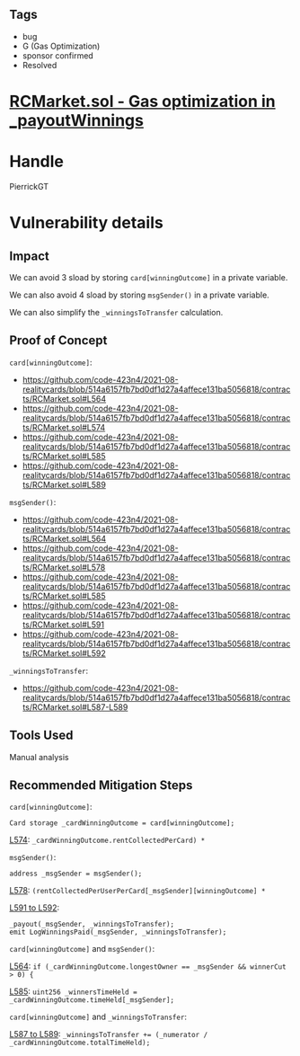 ## Tags

- bug
- G (Gas Optimization)
- sponsor confirmed
- Resolved

# [RCMarket.sol - Gas optimization in _payoutWinnings](https://github.com/code-423n4/2021-08-realitycards-findings/issues/6) 

# Handle

PierrickGT


# Vulnerability details

## Impact

We can avoid 3 sload by storing `card[winningOutcome]` in a private variable.

We can also avoid 4 sload by storing `msgSender()` in a private variable.

We can also simplify the `_winningsToTransfer` calculation.

## Proof of Concept

`card[winningOutcome]`:

- https://github.com/code-423n4/2021-08-realitycards/blob/514a6157fb7bd0df1d27a4affece131ba5056818/contracts/RCMarket.sol#L564
- https://github.com/code-423n4/2021-08-realitycards/blob/514a6157fb7bd0df1d27a4affece131ba5056818/contracts/RCMarket.sol#L574
- https://github.com/code-423n4/2021-08-realitycards/blob/514a6157fb7bd0df1d27a4affece131ba5056818/contracts/RCMarket.sol#L585
- https://github.com/code-423n4/2021-08-realitycards/blob/514a6157fb7bd0df1d27a4affece131ba5056818/contracts/RCMarket.sol#L589

`msgSender()`:

- https://github.com/code-423n4/2021-08-realitycards/blob/514a6157fb7bd0df1d27a4affece131ba5056818/contracts/RCMarket.sol#L564
- https://github.com/code-423n4/2021-08-realitycards/blob/514a6157fb7bd0df1d27a4affece131ba5056818/contracts/RCMarket.sol#L578
- https://github.com/code-423n4/2021-08-realitycards/blob/514a6157fb7bd0df1d27a4affece131ba5056818/contracts/RCMarket.sol#L585
- https://github.com/code-423n4/2021-08-realitycards/blob/514a6157fb7bd0df1d27a4affece131ba5056818/contracts/RCMarket.sol#L591
- https://github.com/code-423n4/2021-08-realitycards/blob/514a6157fb7bd0df1d27a4affece131ba5056818/contracts/RCMarket.sol#L592

`_winningsToTransfer`:

- https://github.com/code-423n4/2021-08-realitycards/blob/514a6157fb7bd0df1d27a4affece131ba5056818/contracts/RCMarket.sol#L587-L589

## Tools Used

Manual analysis

## Recommended Mitigation Steps

`card[winningOutcome]`:

```
Card storage _cardWinningOutcome = card[winningOutcome];
```

[L574](https://github.com/code-423n4/2021-08-realitycards/blob/514a6157fb7bd0df1d27a4affece131ba5056818/contracts/RCMarket.sol#L574): `_cardWinningOutcome.rentCollectedPerCard) *`

`msgSender()`:

```
address _msgSender = msgSender();
```

[L578](https://github.com/code-423n4/2021-08-realitycards/blob/514a6157fb7bd0df1d27a4affece131ba5056818/contracts/RCMarket.sol#L578): `(rentCollectedPerUserPerCard[_msgSender][winningOutcome] *`

[L591 to L592](https://github.com/code-423n4/2021-08-realitycards/blob/514a6157fb7bd0df1d27a4affece131ba5056818/contracts/RCMarket.sol#L591-L592):

```
_payout(_msgSender, _winningsToTransfer);
emit LogWinningsPaid(_msgSender, _winningsToTransfer);
```

`card[winningOutcome]` and `msgSender()`:

[L564](https://github.com/code-423n4/2021-08-realitycards/blob/514a6157fb7bd0df1d27a4affece131ba5056818/contracts/RCMarket.sol#L564): `if (_cardWinningOutcome.longestOwner == _msgSender && winnerCut > 0) {`

[L585](https://github.com/code-423n4/2021-08-realitycards/blob/514a6157fb7bd0df1d27a4affece131ba5056818/contracts/RCMarket.sol#L585): `uint256 _winnersTimeHeld = _cardWinningOutcome.timeHeld[_msgSender];`

`card[winningOutcome]` and `_winningsToTransfer`:

[L587 to L589](https://github.com/code-423n4/2021-08-realitycards/blob/514a6157fb7bd0df1d27a4affece131ba5056818/contracts/RCMarket.sol#L587-L589): `_winningsToTransfer += (_numerator / _cardWinningOutcome.totalTimeHeld);`


